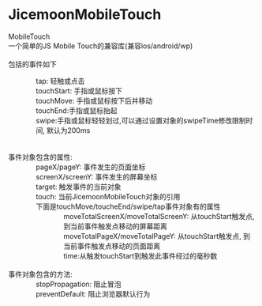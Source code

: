 # JicemoonMobileTouch

MobileTouch<br />
一个简单的JS Mobile Touch的兼容库(兼容ios/android/wp)<br />
<br />
包括的事件如下<br />
<div style="padding-left:4em;">
tap: 轻触或点击<br />
touchStart: 手指或鼠标按下<br />
touchMove: 手指或鼠标按下后并移动<br />
touchEnd:手指或鼠标抬起<br />
swipe:手指或鼠标轻轻划过,可以通过设置对象的swipeTime修改限制时间, 默认为200ms<br />
</div>
<br />
<br />
事件对象包含的属性: <br />
<div style="padding-left:4em;">
pageX/pageY: 事件发生的页面坐标<br />
screenX/screenY: 事件发生的屏幕坐标<br />
target: 触发事件的当前对象<br />
touch: 当前JicemoonMobileTouch对象的引用<br />
下面是touchMove/toucheEnd/swipe/tap事件对象有的属性<br />
<div style="padding-left:4em;">
moveTotalScreenX/moveTotalScreenY: 从touchStart触发点, 到当前事件触发点移动的屏幕距离<br />
moveTotalPageX/moveTotalPageY: 从touchStart触发点, 到当前事件触发点移动的页面距离<br />
time:从触发touchStart到触发此事件经过的毫秒数
</div>
</div>
<br />
事件对象包含的方法:<br />
<div style="padding-left:4em;">
stopPropagation: 阻止冒泡<br />
preventDefault: 阻止浏览器默认行为<br />
</div>
